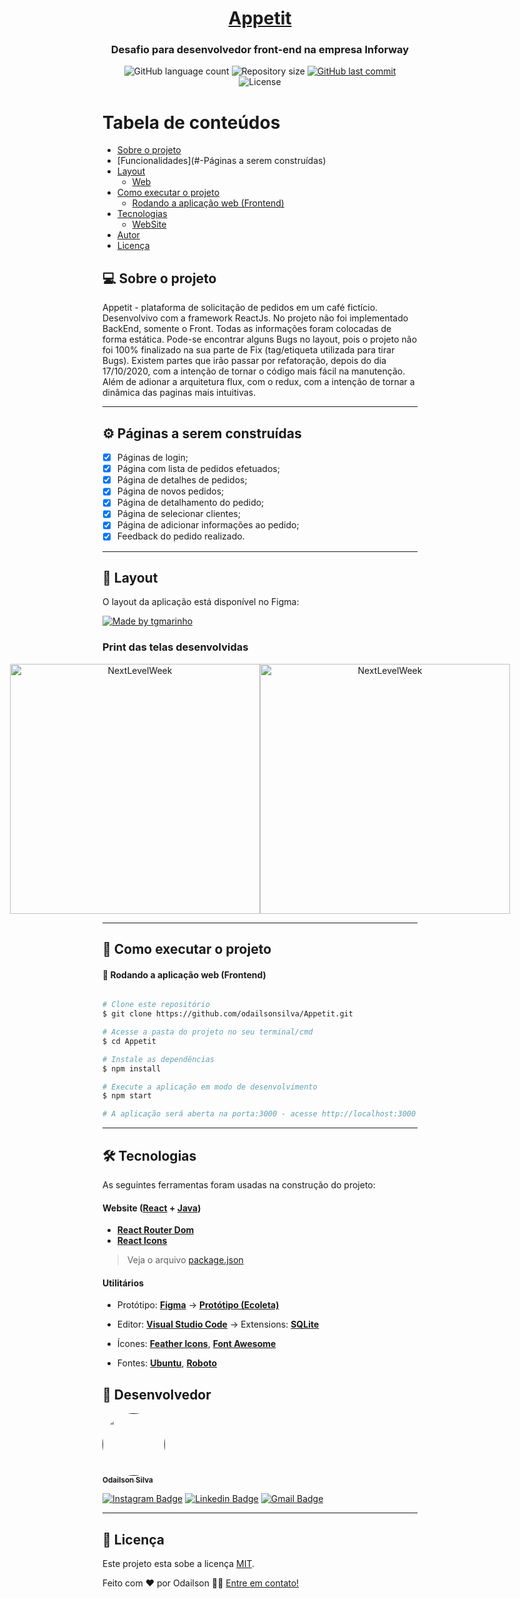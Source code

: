 <h1 align="center">
<a href="#" alt="site do ecoleta"> Appetit </a>
</h1>

<h3 align="center">
    Desafio para desenvolvedor front-end na empresa Inforway
</h3>

<p align="center">
  <img alt="GitHub language count" src="https://img.shields.io/github/languages/count/odailsonsilva/Appetit?color=%2304D361">

  <img alt="Repository size" src="https://img.shields.io/github/repo-size/odailsonsilva/Appetit">

  <!-- <a href="https://www.twitter.com/tgmarinho/">
    <img alt="Siga no Twitter" src="https://img.shields.io/twitter/url?url=https%3A%2F%2Fgithub.com%2Ftgmarinho%2FREADME-ecoleta">
  </a> -->
  
  <a href="https://github.com/tgmarinho/README-ecoleta/commits/master">
    <img alt="GitHub last commit" src="https://img.shields.io/github/last-commit/odailsonsilva/Appetit">
  </a>
    
   <img alt="License" src="https://img.shields.io/badge/license-MIT-brightgreen">
 
</p>

Tabela de conteúdos
=================
<!--ts-->
   * [Sobre o projeto](#-sobre-o-projeto)
   * [Funcionalidades](#-Páginas a serem construídas)
   * [Layout](#-layout)
     * [Web](#web)
   * [Como executar o projeto](#-como-executar-o-projeto)
     * [Rodando a aplicação web (Frontend)](#user-content--rodando-a-aplicação-web-frontend)
   * [Tecnologias](#-tecnologias)
     * [WebSite](#user-content-website--react----typescript)
   * [Autor](#-autor)
   * [Licença](#user-content--licença)
<!--te-->


## 💻 Sobre o projeto

Appetit - plataforma de solicitação de pedidos em um café fictício.
Desenvolvivo com a framework ReactJs. No projeto não foi implementado BackEnd, somente o Front. Todas as informações foram colocadas de forma estática.
Pode-se encontrar alguns Bugs no layout, pois o projeto não foi 100% finalizado na sua parte de Fix (tag/etiqueta utilizada para tirar Bugs). Existem partes
que irão passar por refatoração, depois do dia 17/10/2020, com a intenção de tornar o código mais fácil na manutenção. Além de adionar a arquitetura flux, com o redux, com 
a intenção de tornar a dinâmica das paginas mais intuitivas.



---

## ⚙️ Páginas a serem construídas

- [x] Páginas de login;
- [x] Página com lista de pedidos efetuados;
- [x] Página de detalhes de pedidos;
- [x] Página de novos pedidos;
- [x] Página de detalhamento do pedido;
- [x] Página de selecionar clientes;
- [x] Página de adicionar informações ao pedido;
- [x] Feedback do pedido realizado.

---

## 🎨 Layout

O layout da aplicação está disponível no Figma:

<a href="https://www.figma.com/file/XTbAE7DPmkrAI0b5hmzB64Vd/Appetit-Web?node-id=1%3A3">
  <img alt="Made by tgmarinho" src="https://img.shields.io/badge/Acessar%20Layout%20-Figma-%2304D361">
</a>

### Print das telas desenvolvidas

<p align="center" style="display: flex; align-items: flex-start; justify-content: center;">
  <img alt="NextLevelWeek" title="#NextLevelWeek" src="./assets/web.svg" width="400px">

  <img alt="NextLevelWeek" title="#NextLevelWeek" src="./assets/sucesso-web.svg" width="400px">
</p>

---

## 🚀 Como executar o projeto


#### 🧭 Rodando a aplicação web (Frontend)

```bash

# Clone este repositório
$ git clone https://github.com/odailsonsilva/Appetit.git

# Acesse a pasta do projeto no seu terminal/cmd
$ cd Appetit

# Instale as dependências
$ npm install

# Execute a aplicação em modo de desenvolvimento
$ npm start

# A aplicação será aberta na porta:3000 - acesse http://localhost:3000

```

---

## 🛠 Tecnologias

As seguintes ferramentas foram usadas na construção do projeto:

#### **Website**  ([React](https://reactjs.org/)  +  [Java](https://www.typescriptlang.org/))

-   **[React Router Dom](https://github.com/ReactTraining/react-router/tree/master/packages/react-router-dom)**
-   **[React Icons](https://react-icons.github.io/react-icons/)**


> Veja o arquivo  [package.json](https://github.com/tgmarinho/README-ecoleta/blob/master/web/package.json)


#### [](https://github.com/tgmarinho/Ecoleta#utilit%C3%A1rios)**Utilitários**

-   Protótipo:  **[Figma](https://www.figma.com/)**  →  **[Protótipo (Ecoleta)](https://www.figma.com/file/1SxgOMojOB2zYT0Mdk28lB/Ecoleta)**

-   Editor:  **[Visual Studio Code](https://code.visualstudio.com/)**  → Extensions:  **[SQLite](https://marketplace.visualstudio.com/items?itemName=alexcvzz.vscode-sqlite)**
-   Ícones:  **[Feather Icons](https://feathericons.com/)**,  **[Font Awesome](https://fontawesome.com/)**
-   Fontes:  **[Ubuntu](https://fonts.google.com/specimen/Ubuntu)**,  **[Roboto](https://fonts.google.com/specimen/Roboto)**




## 🦸 Desenvolvedor

<a href="">
 <img style="border-radius: 50%;" src="https://avatars3.githubusercontent.com/u/66921945?s=400&u=97e9042a8c1e65eada3e83be1760c2ace6f8c76c&v=4" width="100px;" alt=""/>
 <br />
 <sub><b>Odailson Silva</b></sub>
 <br />

[![Instagram Badge](https://img.shields.io/badge/-@odailsonsilva__-993399?style=flat-square&labelColor=993399&logo=instagram&logoColor=white&link=https://www.instagram.com/odailsonsilva_/)](https://www.instagram.com/odailsonsilva_/) 
[![Linkedin Badge](https://img.shields.io/badge/-Odailson-blue?style=flat-square&logo=Linkedin&logoColor=white&link=https://www.linkedin.com/in/odailson-silva-2564051a0/)](https://www.linkedin.com/in/tgmarinho/) 
[![Gmail Badge](https://img.shields.io/badge/-odafreelancerti@gmail.com-c14438?style=flat-square&logo=Gmail&logoColor=white&link=mailto:tgmarinho@gmail.com)](mailto:odafreelancerti@gmail.com)

---

## 📝 Licença

Este projeto esta sobe a licença [MIT](./LICENSE).

Feito com ❤️ por Odailson 👋🏽 [Entre em contato!](https://www.linkedin.com/in/tgmarinho/)
